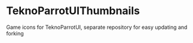 # TeknoParrotUIThumbnails
Game icons for TeknoParrotUI, separate repository for easy updating and forking

